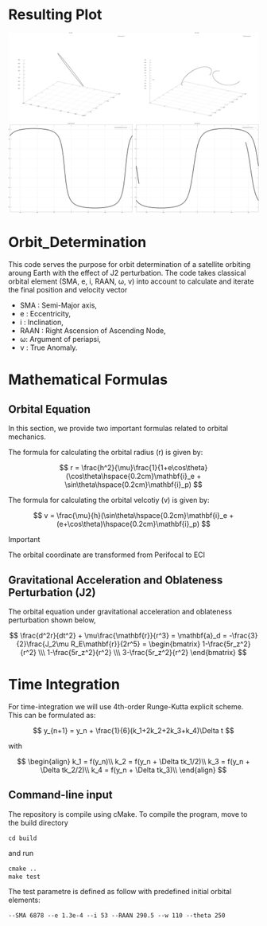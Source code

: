 # Resulting Plot

<p align="center">
  <img src="plot/3d.png" width="600" title="C++">
</p>


# Orbit_Determination

This code serves the purpose for orbit determination of a satellite orbiting aroung Earth with the effect of J2 perturbation. 
The code takes classical orbital element (SMA, e, i, RAAN, &omega;, &nu;) into account to calculate and iterate the final position and velocity vector

- SMA  : Semi-Major axis,
- e    : Eccentricity,
- i    : Inclination,
- RAAN : Right Ascension of Ascending Node,
- &omega;: Argument of periapsi,
- &nu; : True Anomaly.

# Mathematical Formulas
## Orbital Equation

In this section, we provide two important formulas related to orbital mechanics.

The formula for calculating the orbital radius (r) is given by:

$$
r = \frac{h^2}{\mu}\frac{1}{1+e\cos\theta}(\cos\theta\hspace{0.2cm}\mathbf{i}_e + \sin\theta\hspace{0.2cm}\mathbf{i}_p)
$$

The formula for calculating the orbital velcotiy (v) is given by:

$$
v = \frac{\mu}{h}(\sin\theta\hspace{0.2cm}\mathbf{i}_e + (e+\cos\theta)\hspace{0.2cm}\mathbf{i}_p)
$$

> [!IMPORTANT]
> The orbital coordinate are transformed from Perifocal to ECI

## Gravitational Acceleration and Oblateness Perturbation (J2)

The orbital equation under gravitational acceleration and oblateness perturbation shown below,

$$
\frac{d^2r}{dt^2} + \mu\frac{\mathbf{r}}{r^3} = \mathbf{a}_d = -\frac{3}{2}\frac{J_2\mu R_E\mathbf{r}}{2r^5} = \begin{bmatrix} 1-\frac{5r_z^2}{r^2} \\\ 1-\frac{5r_z^2}{r^2} \\\ 3-\frac{5r_z^2}{r^2} \end{bmatrix}
$$


# Time Integration

For time-integration we will use 4th-order Runge-Kutta explicit scheme. This can be formulated as:

$$
y_{n+1} = y_n + \frac{1}{6}(k_1+2k_2+2k_3+k_4)\Delta t
$$

with 

$$
\begin{align}
    k_1 = f(y_n)\\
    k_2 = f(y_n + \Delta tk_1/2)\\
    k_3 = f(y_n + \Delta tk_2/2)\\
    k_4 = f(y_n + \Delta tk_3)\\
\end{align}
$$


## Command-line input
The repository is compile using cMake. To compile the program, move to the build directory

```command line
cd build
```

and run 
```command line
cmake ..
make test
```

The test parametre is defined as follow with predefined initial orbital elements:

```command line
--SMA 6878 --e 1.3e-4 --i 53 --RAAN 290.5 --w 110 --theta 250
```
